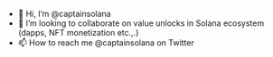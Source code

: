 - 👋 Hi, I’m @captainsolana
- 💞️ I’m looking to collaborate on value unlocks in Solana ecosystem (dapps, NFT monetization etc.,.)
- 📫 How to reach me @captainsolana on Twitter

<!---
captainsolana/captainsolana is a ✨ special ✨ repository because its `README.md` (this file) appears on your GitHub profile.
You can click the Preview link to take a look at your changes.
--->
